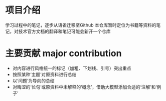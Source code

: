 # 项目介绍
学习过程中的笔记，逐步从语雀迁移至Github
本仓库暂时定位为书籍等资料的笔记，对技术官方文档的翻译和笔记可能会新开一个仓库

# 主要贡献 major contribution
- 对内容进行风格统一的标记（加粗、下划线、引号）突出重点
- 按照某种‘主题’对原资料进行总结
- 以‘问题’为导向的总结
- 对晦涩的‘长句’或原资料中未解释的‘概念’，借助大模型添加合适的‘注解’和‘例子’
